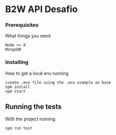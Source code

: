 # B2W API Desafio

### Prerequisites

What things you need

```
Node >= 8
MongoDB 
```

### Installing

How to get a local env running

```
create .env file using the .env.example as base 
npm install
npm start
```

## Running the tests

With the project running 

```
npm run test
```
